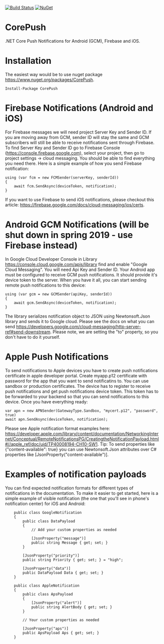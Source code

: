 [![Build Status](https://travis-ci.org/andrei-m-code/CorePush.svg?branch=master)](https://travis-ci.org/andrei-m-code/CorePush) [![NuGet](https://img.shields.io/nuget/v/CorePush.svg)](https://www.nuget.org/packages/CorePush/)


# CorePush
.NET Core Push Notifications for Android (GCM), Firebase and iOS.

# Installation

The easiest way would be to use nuget package https://www.nuget.org/packages/CorePush.

```
Install-Package CorePush
```
# Firebase Notifications (Android and iOS)

For Firebase messages we will need project Server Key and Sender ID. If you are moving away from GCM, sender ID will stay the same and GCM subscribers will still be able to receive notifications sent through Firebase. To find Server Key and Sender ID go to Firebase Console (https://console.firebase.google.com), select your project, then go to project settings -> cloud messaging. You should be able to find everything you need there. Here is a simple example of how you send Firebase notification:

```
using (var fcm = new FCMSender(serverKey, senderId))
{
    await fcm.SendAsync(deviceToken, notification);
}
```
If you want to use Firebase to send iOS notifications, please checkout this article: https://firebase.google.com/docs/cloud-messaging/ios/certs.

# Android GCM Notifications (will be shut down in spring 2019 - use Firebase instead)

In Google Cloud Developer Console in Library https://console.cloud.google.com/apis/library find and enable "Google Cloud Messaging". You will need Api Key and Sender ID. Your Android app must be configured to receive GCM push notifications. It should provide it's device token to the server. When you have it all, you can start sending remote push notifications to this device:

```
using (var gcm = new GCMSender(apiKey, senderId))
{
    await gcm.SendAsync(deviceToken, notification);
}
```

The library serializes notification object to JSON using Newtonsoft.Json library and sends it to Google cloud. Please see the docs on what you can send https://developers.google.com/cloud-messaging/http-server-ref#send-downstream. Please note, we are setting the "to" property, so you don't have to do it yourself.

# Apple Push Notifications

To send notifications to Apple devices you have to create push notifications certificate in apple developer portal. Create myapp.p12 certificate with password for the app that you want to send notificatins to. You can use sandbox or production certificates. The device has to register to receive push notifications and get push notifications device token. This token has to be forwarded to your backend so that you can send notifications to this device. Once you have everything ready:

```
var apn = new APNSender(GatewayType.Sandbox, "mycert.p12", "password", true)
await apn.SendAsync(deviceToken, notification);
```

Please see Apple notification format examples here: https://developer.apple.com/library/content/documentation/NetworkingInternet/Conceptual/RemoteNotificationsPG/CreatingtheNotificationPayload.html#//apple_ref/doc/uid/TP40008194-CH10-SW1.
Tip: To send properties like {"content-available": true} you can use Newtonsoft.Json attributes over C# properties like [JsonProperty("content-available")].

# Examples of notification payloads
You can find expected notification formats for different types of notifications in the documentation. To make it easier to get started, here is a simple example of visible notification (the one that you'll see in phone's notification center) for iOS and Android:

```
    public class GoogleNotification
    {
        public class DataPayload
        {
            // Add your custom properties as needed

            [JsonProperty("message")]
            public string Message { get; set; }
        }

        [JsonProperty("priority")]
        public string Priority { get; set; } = "high";

        [JsonProperty("data")]
        public DataPayload Data { get; set; }
    }

    public class AppleNotification
    {
        public class ApsPayload
        {
            [JsonProperty("alert")]
            public string AlertBody { get; set; }
        }

        // Your custom properties as needed

        [JsonProperty("aps")]
        public ApsPayload Aps { get; set; }
    }
```
